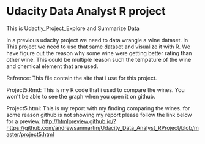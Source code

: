 # Udacity Data Analyst R project
This is Udactiy_Project_Explore and Summarize Data

In a previous udacity project we need to data wrangle a wine dataset.
In This project we need to use that same dataset and visualize it with R.
We have figure out the reason why some wine were getting better rating than 
other wine. This could be multiple reason such the tempature of the wine and
chemical element that are used.

Refrence:
This file contain the site that i use for this project.

Project5.Rmd:
This is my R code that i used to compare the wines.
You won't be able to see the graph when you open it on github.


Project5.html:
This is my report with my finding comparing the wines.
for some reason github is not showing my report please follow the link below for a preview.
http://htmlpreview.github.io/?https://github.com/andrewsanmartin/Udacity_Data_Analyst_RProject/blob/master/project5.html
